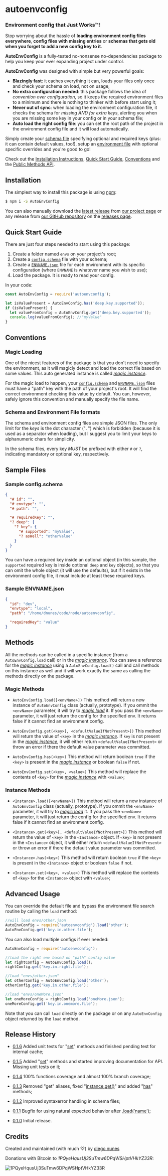 autoenvconfig
=============
### Environment config that Just Works™!

Stop worrying about the hassle of **loading environment config files everywhere**, **config files with missing entries** or **schemas that gets old when you forget to add a new config key to it**.

**AutoEnvConfig** is a fully-tested no-nonsense no-dependencies package to help you keep your ever expanding project under control.

**AutoEnvConfig** was designed with simple but very powerful goals:

* **Blazingly fast**: it caches everything it can, loads your files only once and check your schema on load, not on usage;
* **No extra configuration needed**: this package follows the idea of _convention over configuration_, so it keeps the required environment files to a minimum and there is nothing to thinker with before start using it;
* **Never out of sync**: when loading the environment configuration file, it checks the schema for *missing AND for extra keys*, alerting you when you are missing some key in your config or in your schema file;
* **Auto load the right config file**: you can set the root path of the project in the environment config file and it will load automatically.

Simply create your [schema file](#sampleschema) specifying optional and required keys (plus: it can contain default values, too!), setup an [environment file](#sampleenv) with optional specific overrides and you're good to go!

Check out the [Installation Instructions](#installation), [Quick Start Guide](#quickstart), [Conventions](#conventions) and the [Public Methods API](#methods).


## <a id="installation">Installation</a>
The simplest way to install this package is using [npm](http://www.npmjs.com/):
```bash
$ npm i -S AutoEnvConfig
```

You can also manually download the [latest release](https://github.com/dnunes/autoenvconfig/zipball/master) from [our project page](http://dnunes.com/autoenvconfig/) or any release from [our GitHub repository](https://github.com/dnunes/autoenvconfig/) on the [releases page](https://github.com/dnunes/autoenvconfig/releases/).


## <a id="quickstart">Quick Start Guide</a>

There are just four steps needed to start using this package:

1. Create a folder named `envs` on your project's root;
2. Create a [`config.schema`](#sampleschema) file with your schema;
3. Create a [`ENVNAME.json`](#sampleenv) file for each environment with its specific configuration (where `ENVNAME` is whatever name you wish to use);
4. Load the package. It is ready to read your config.

In your code:

```javascript
const AutoEnvConfig = require('autoenvconfig');

let isValuePresent = AutoEnvConfig.has('deep.key.supported'));
if (isValuePresent) {
  let valueFromConfig = AutoEnvConfig.get('deep.key.supported'));
  console.log(valueFromConfig); //"myValue"
}
```

## <a id="conventions">Conventions</a>

### <a id="magicload">Magic Loading</a>

One of the nicest features of the package is that you don't need to specify the environment, as it will magicly detect and load the correct file based on some values. This auto generated instance is called [_magic instance_](#magicload).

For the magic load to happen, your [`config.schema`](#sampleschema) and [`ENVNAME.json`](#sampleenv) files must have a "path" key with the path of your project's root. It will find the correct environment checking this value by default. You can, however, safely ignore this convention and manually specify the file name.

### <a id="magicload">Schema and Environment File formats</a>
The schema and environment config files are simple JSON files. The only limit for the _keys_ is the dot character ("`.`") which is forbidden (because it is used as a separator when loading), but I suggest you to limit your keys to alphanumeric chars for simplicity.

In the schema files, every key _MUST_ be prefixed with either `#` or `?`, indicating mandatory or optional key, respectively.


## <a id="samples">Sample Files</a>

### <a id="sampleschema">Sample config.schema</a>
```json
{
  "# id": "",
  "# envtype": "",
  "# path": "",

  "# requiredKey": "",
  "? deep": {
    "? key": {
      "# supported": "myValue",
      "? asWell": "otherValue"
    }
  }
}
```

You can have a required key inside an optional object (in this sample, the `supported` required key is inside optional `deep` and `key` objects), so that you can omit the whole object (it will use the defaults), but if it exists in the environment config file, it must include at least these required keys.

### <a id="sampleenv">Sample ENVNAME.json</a>
```json
{
  "id": "dev",
  "envtype": "local",
  "path": "/home/dnunes/code/node/autoenvconfig",

  "requiredKey": "value"
}
```


## <a id="methods">Methods</a>

All the methods can be called in a specific instance (from a `AutoEnvConfig.load` call) or in the [_magic instance_](#magicload). You can save a reference for the [_magic instance_](#magicload) using a `AutoEnvConfig.load()` call and call methods on this instance as well and it will work exactly the same as calling the methods directly on the package.

### <a id="magicmethods">Magic Methods</a>

- <a id="mautoload">`AutoEnvConfig.load([<envName>])`</a>
This method will return a new instance of `AutoEnvConfig` class (actually, prototype). If you ommit the `<envName>` parameter, it will try to [_magic load_](#magicload) it. If you pass the `<envName>` parameter, it will just return the config for the specified env. It returns false if it cannot find an environment config.

- <a id="mautoget">`AutoEnvConfig.get(<key>[, <defaultValueIfNotPresent>])`</a>
This method will return the value of `<key>` in the [_magic instance_](#magicload). If `key` is not present in the [_magic instance_](#magicload), it will either return `<defaultValueIfNotPresent>` or throw an error if there the default value parameter was committed.

- <a id="mautohas">`AutoEnvConfig.has(<key>)`</a>
This method will return boolean `true` if the `<key>` is present in the [_magic instance_](#magicload) or boolean `false` if not.

- <a id="mautoset">`AutoEnvConfig.set(<key>, <value>)`</a>
This method will replace the contents of `<key>` for the [_magic instance_](#magicload) with `<value>`;


### <a id="instancemethods">Instance Methods</a>

- <a id="minsload">`<Instance>.load([<envName>])`</a>
This method will return a new instance of `AutoEnvConfig` class (actually, prototype). If you ommit the `<envName>` parameter, it will try to [_magic load_](#magicload) it. If you pass the `<envName>` parameter, it will just return the config for the specified env. It returns false if it cannot find an environment config.

- <a id="minsget">`<Instance>.get(<key>[, <defaultValueIfNotPresent>])`</a>
This method will return the value of `<key>` in the `<Instance>` object. If `<key>` is not present in the `<Instance>` object, it will either return `<defaultValueIfNotPresent>` or throw an error if there the default value parameter was committed.

-  <a id="minshas">`<Instance>.has(<key>)`</a>
This method will return boolean `true` if the `<key>` is present in the `<Instance>` object or boolean `false` if not.

- <a id="minsset">`<Instance>.set(<key>, <value>)`</a>
This method will replace the  contents of `<key>` for the `<Instance>` object with `<value>`;


## <a id="advancedusage">Advanced Usage</a>

You can override the default file and bypass the environment file search routine by calling the `load` method:
```javascript
//will load envs/other.json
AutoEnvConfig = require('autoenvconfig').load('other');
AutoEnvConfig.get('key.in.other.file');
```

You can also load multiple configs if ever needed:
```javascript
AutoEnvConfig = require('autoenvconfig');

//load the right env based on "path" config value
let rightConfig = AutoEnvConfig.load();
rightConfig.get('key.in.right.file');

//load "envs/other.json"
let otherConfig = AutoEnvConfig.load('other');
otherConfig.get('key.in.other.file');

//load "envs/oneMore.json"
let oneMoreConfig = rightConfig.load('oneMore.json');
oneMoreConfig.get('key.in.onemore.file');
```
Note that you can call `load` directly on the package or on any `AutoEnvConfig` object returned by the `load` method.


## <a id="releaseh">Release History</a>

* [0.1.6](https://github.com/dnunes/autoenvconfig/releases/tag/v0.1.6) Added unit tests for "[set](#mautoset)" methods and finished pending test for internal cache;

* [0.1.5](https://github.com/dnunes/autoenvconfig/releases/tag/v0.1.5) Added "[set](#mautoset)" methods and started improving documentation for API. Missing unit tests on it;

* [0.1.4](https://github.com/dnunes/autoenvconfig/releases/tag/v0.1.4) 100% functions coverage and almost 100% branch coverage;

* [0.1.3](https://github.com/dnunes/autoenvconfig/releases/tag/v0.1.3) Removed "get" aliases, fixed "[instance.get()](#minsget)" and added "[has](#mautohas)" methods;

* [0.1.2](https://github.com/dnunes/autoenvconfig/releases/tag/v0.1.2) Improved syntaxerror handling in schema files;

* [0.1.1](https://github.com/dnunes/autoenvconfig/releases/tag/v0.1.1) Bugfix for using natural expected behavior after [.load('name')](#mautoload);

* [0.1.0](https://github.com/dnunes/autoenvconfig/releases/tag/v0.1.0) Initial release.


## <a id="credits">Credits</a>

Created and maintained (with much ♡) by [diego nunes](http://dnunes.com)

Donations with Bitcoin to _1PQyeHqusUj3SuTmw6DPqWSHptVHkYZ33R_:

![1PQyeHqusUj3SuTmw6DPqWSHptVHkYZ33R](http://chart.apis.google.com/chart?cht=qr&chs=200x200&chl=bitcoin:1PQyeHqusUj3SuTmw6DPqWSHptVHkYZ33R)
